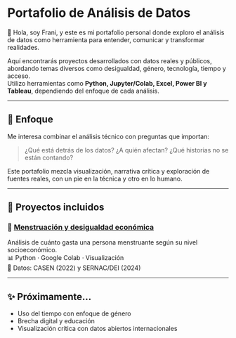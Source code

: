 # Portafolio de Análisis de Datos

👋 Hola, soy Frani, y este es mi portafolio personal donde exploro el análisis de datos como herramienta para entender, comunicar y transformar realidades.

Aquí encontrarás proyectos desarrollados con datos reales y públicos, abordando temas diversos como desigualdad, género, tecnología, tiempo y acceso.  
Utilizo herramientas como **Python, Jupyter/Colab, Excel, Power BI y Tableau**, dependiendo del enfoque de cada análisis.

---

## 🧠 Enfoque

Me interesa combinar el análisis técnico con preguntas que importan:  
> ¿Qué está detrás de los datos? ¿A quién afectan? ¿Qué historias no se están contando?

Este portafolio mezcla visualización, narrativa crítica y exploración de fuentes reales, con un pie en la técnica y otro en lo humano.

---

## 📁 Proyectos incluidos

### 🔸 [Menstruación y desigualdad económica](./menstruacion_y_desigualdad/README.md)  
Análisis de cuánto gasta una persona menstruante según su nivel socioeconómico.  
📊 Python · Google Colab · Visualización  
📂 Datos: CASEN (2022) y SERNAC/DEI (2024)

---

## ✨ Próximamente...
- Uso del tiempo con enfoque de género
- Brecha digital y educación
- Visualización crítica con datos abiertos internacionales
